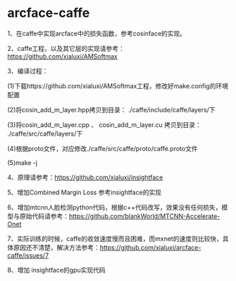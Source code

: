 # arcface-caffe

1、在caffe中实现arcface中的损失函数，参考cosinface的实现。

2、caffe工程，以及其它层的实现请参考：https://github.com/xialuxi/AMSoftmax

3、编译过程：

(1)下载https://github.com/xialuxi/AMSoftmax工程，修改好make.config的环境配置

(2)将cosin_add_m_layer.hpp拷贝到目录： ./caffe/include/caffe/layers/下

(3)将cosin_add_m_layer.cpp 、 cosin_add_m_layer.cu 拷贝到目录： ./caffe/src/caffe/layers/下

(4)根据proto文件，对应修改./caffe/src/caffe/proto/caffe.proto文件

(5)make -j

4、原理请参考：https://github.com/xialuxi/insightface

5、增加Combined Margin Loss 参考insightface的实现

6、增加mtcnn人脸检测python代码，根据c++代码改写，效果没有任何损失，模型与原始代码请参考：https://github.com/blankWorld/MTCNN-Accelerate-Onet

7、实际训练的时候，caffe的收敛速度慢而且困难，而mxnet的速度则比较快，具体原因还不清楚，解决方法参考：https://github.com/xialuxi/arcface-caffe/issues/7

8、增加 insightface的gpu实现代码



